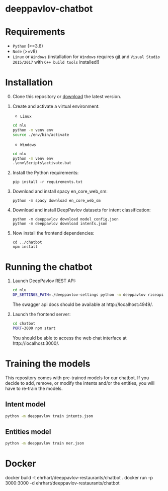 # deeppavlov-chatbot

# Requirements

* `Python` (>=3.6)
* `Node` (>=v8)
* `Linux` or `Windows` (installation for `Windows` requires [git](https://git-scm.com/download/win) and `Visual Studio 2015/2017` with `C++ build tools` installed!)

# Installation

0. Clone this repository or [download](https://github.com/ehrhart/deeppavlov-chatbot/archive/master.zip) the latest version.

1. Create and activate a virtual environment:

    * `Linux`
    ```bash
    cd nlu
    python -m venv env
    source ./env/bin/activate
    ```
    * `Windows`
    ```bat
    cd nlu
    python -m venv env
    .\env\Scripts\activate.bat
    ```

2. Install the Python requirements:

    ```
    pip install -r requirements.txt
    ```

3. Download and install spacy en_core_web_sm:

    ```
    python -m spacy download en_core_web_sm
    ```

4. Download and install DeepPavlov datasets for intent classification:

    ```
    python -m deeppavlov download model_config.json
    python -m deeppavlov download intents.json
    ```

5. Now install the frontend dependencies:

    ```
    cd ../chatbot
    npm install
    ```

# Running the chatbot

1. Launch DeepPavlov REST API:

    ```bash
    cd nlu
    DP_SETTINGS_PATH=./deeppavlov-settings python -m deeppavlov riseapi model_config.json -p 4949
    ```

    The swagger api docs should be available at http://localhost:4949/.

2. Launch the frontend server:

    ```bash
    cd chatbot
    PORT=3000 npm start
    ```

    You should be able to access the web chat interface at http://localhost:3000/.

# Training the models

This repository comes with pre-trained models for our chatbot. If you decide to add, remove, or modify the intents and/or the entities, you will have to re-train the models.

## Intent model
```bash
python -m deeppavlov train intents.json
```

## Entities model

```bash
python -m deeppavlov train ner.json
```

# Docker

docker build -t ehrhart/deeppavlov-restaurants/chatbot .
docker run -p 3000:3000 -d ehrhart/deeppavlov-restaurants/chatbot